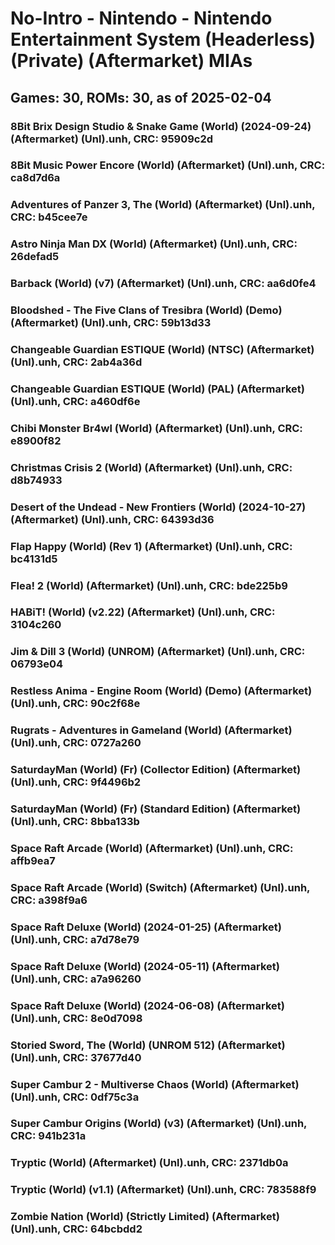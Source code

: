 # No-Intro - Nintendo - Nintendo Entertainment System (Headerless) (Private) (Aftermarket) MIAs
## Games: 30, ROMs: 30, as of 2025-02-04
### 8Bit Brix Design Studio & Snake Game (World) (2024-09-24) (Aftermarket) (Unl).unh, CRC: 95909c2d
### 8Bit Music Power Encore (World) (Aftermarket) (Unl).unh, CRC: ca8d7d6a
### Adventures of Panzer 3, The (World) (Aftermarket) (Unl).unh, CRC: b45cee7e
### Astro Ninja Man DX (World) (Aftermarket) (Unl).unh, CRC: 26defad5
### Barback (World) (v7) (Aftermarket) (Unl).unh, CRC: aa6d0fe4
### Bloodshed - The Five Clans of Tresibra (World) (Demo) (Aftermarket) (Unl).unh, CRC: 59b13d33
### Changeable Guardian ESTIQUE (World) (NTSC) (Aftermarket) (Unl).unh, CRC: 2ab4a36d
### Changeable Guardian ESTIQUE (World) (PAL) (Aftermarket) (Unl).unh, CRC: a460df6e
### Chibi Monster Br4wl (World) (Aftermarket) (Unl).unh, CRC: e8900f82
### Christmas Crisis 2 (World) (Aftermarket) (Unl).unh, CRC: d8b74933
### Desert of the Undead - New Frontiers (World) (2024-10-27) (Aftermarket) (Unl).unh, CRC: 64393d36
### Flap Happy (World) (Rev 1) (Aftermarket) (Unl).unh, CRC: bc4131d5
### Flea! 2 (World) (Aftermarket) (Unl).unh, CRC: bde225b9
### HABiT! (World) (v2.22) (Aftermarket) (Unl).unh, CRC: 3104c260
### Jim & Dill 3 (World) (UNROM) (Aftermarket) (Unl).unh, CRC: 06793e04
### Restless Anima - Engine Room (World) (Demo) (Aftermarket) (Unl).unh, CRC: 90c2f68e
### Rugrats - Adventures in Gameland (World) (Aftermarket) (Unl).unh, CRC: 0727a260
### SaturdayMan (World) (Fr) (Collector Edition) (Aftermarket) (Unl).unh, CRC: 9f4496b2
### SaturdayMan (World) (Fr) (Standard Edition) (Aftermarket) (Unl).unh, CRC: 8bba133b
### Space Raft Arcade (World) (Aftermarket) (Unl).unh, CRC: affb9ea7
### Space Raft Arcade (World) (Switch) (Aftermarket) (Unl).unh, CRC: a398f9a6
### Space Raft Deluxe (World) (2024-01-25) (Aftermarket) (Unl).unh, CRC: a7d78e79
### Space Raft Deluxe (World) (2024-05-11) (Aftermarket) (Unl).unh, CRC: a7a96260
### Space Raft Deluxe (World) (2024-06-08) (Aftermarket) (Unl).unh, CRC: 8e0d7098
### Storied Sword, The (World) (UNROM 512) (Aftermarket) (Unl).unh, CRC: 37677d40
### Super Cambur 2 - Multiverse Chaos (World) (Aftermarket) (Unl).unh, CRC: 0df75c3a
### Super Cambur Origins (World) (v3) (Aftermarket) (Unl).unh, CRC: 941b231a
### Tryptic (World) (Aftermarket) (Unl).unh, CRC: 2371db0a
### Tryptic (World) (v1.1) (Aftermarket) (Unl).unh, CRC: 783588f9
### Zombie Nation (World) (Strictly Limited) (Aftermarket) (Unl).unh, CRC: 64bcbdd2

